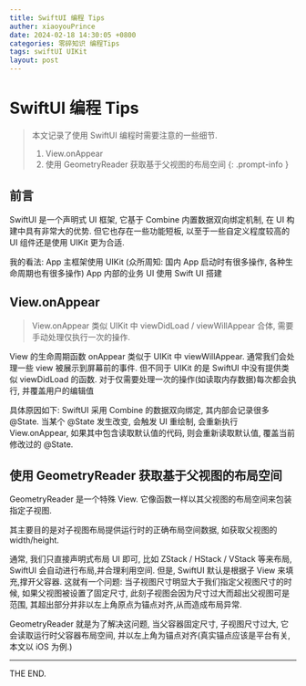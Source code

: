 ```yaml
---
title: SwiftUI 编程 Tips
auther: xiaoyouPrince
date: 2024-02-18 14:30:05 +0800
categories: 零碎知识 编程Tips
tags: swiftUI UIKit
layout: post
---
```


# SwiftUI 编程 Tips

> 本文记录了使用 SwiftUI 编程时需要注意的一些细节. 
> 1. View.onAppear 
> 2. 使用 GeometryReader 获取基于父视图的布局空间
{: .prompt-info }

## 前言

SwiftUI 是一个声明式 UI 框架, 它基于 Combine 内置数据双向绑定机制, 在 UI 构建中具有非常大的优势. 但它也存在一些功能短板, 以至于一些自定义程度较高的 UI 组件还是使用 UIKit 更为合适. 

我的看法: 
App 主框架使用 UIKit (众所周知: 国内 App 启动时有很多操作, 各种生命周期也有很多操作)
App 内部的业务 UI 使用 Swift UI 搭建

## View.onAppear

> View.onAppear 类似 UIKit 中 viewDidLoad / viewWillAppear 合体, 需要手动处理仅执行一次的操作. 

View 的生命周期函数 onAppear 类似于 UIKit 中 viewWillAppear. 通常我们会处理一些 view 被展示到屏幕前的事件. 但不同于 UIKit 的是 SwiftUI 中没有提供类似 viewDidLoad 的函数. 对于仅需要处理一次的操作(如读取内存数据)每次都会执行, 并覆盖用户的编辑值

具体原因如下:
SwiftUI 采用 Combine 的数据双向绑定, 其内部会记录很多 @State. 当某个 @State 发生改变, 会触发 UI 重绘制, 会重新执行 View.onAppear, 如果其中包含读取默认值的代码, 则会重新读取默认值, 覆盖当前修改过的 @State.

## 使用 GeometryReader 获取基于父视图的布局空间

GeometryReader 是一个特殊 View. 它像函数一样以其父视图的布局空间来包装指定子视图. 

其主要目的是对子视图布局提供运行时的正确布局空间数据, 如获取父视图的 width/height.

通常, 我们只直接声明式布局 UI 即可, 比如 ZStack / HStack / VStack 等来布局, SwiftUI 会自动进行布局,并合理利用空间. 但是, SwiftUI 默认是根据子 View 来填充,撑开父容器. 这就有一个问题: 当子视图尺寸明显大于我们指定父视图尺寸的时候, 如果父视图被设置了固定尺寸, 此刻子视图会因为尺寸过大而超出父视图可是范围, 其超出部分并非以左上角原点为锚点对齐,从而造成布局异常.

GeometryReader 就是为了解决这问题, 当父容器固定尺寸, 子视图尺寸过大, 它会读取运行时父容器布局空间, 并以左上角为锚点对齐(真实锚点应该是平台有关, 本文以 iOS 为例.)


-----
THE END. 






